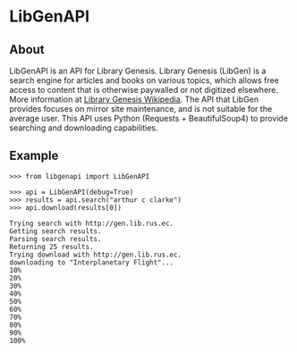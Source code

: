 # LibGenAPI

## About

LibGenAPI is an API for Library Genesis. Library Genesis (LibGen) is a search engine for articles and books on various topics, which allows free access to content that is otherwise paywalled or not digitized elsewhere. More information at [Library Genesis Wikipedia](https://en.wikipedia.org/wiki/Library_Genesis). The API that LibGen provides focuses on mirror site maintenance, and is not suitable for the average user. This API uses Python (Requests + BeautifulSoup4) to provide searching and downloading capabilities.

## Example

```
>>> from libgenapi import LibGenAPI

>>> api = LibGenAPI(debug=True)
>>> results = api.search("arthur c clarke")
>>> api.download(results[0])

Trying search with http://gen.lib.rus.ec.
Getting search results.
Parsing search results.
Returning 25 results.
Trying download with http://gen.lib.rus.ec.
downloading to "Interplanetary Flight"...
10%
20%
30%
40%
50%
60%
70%
80%
90%
100%
```